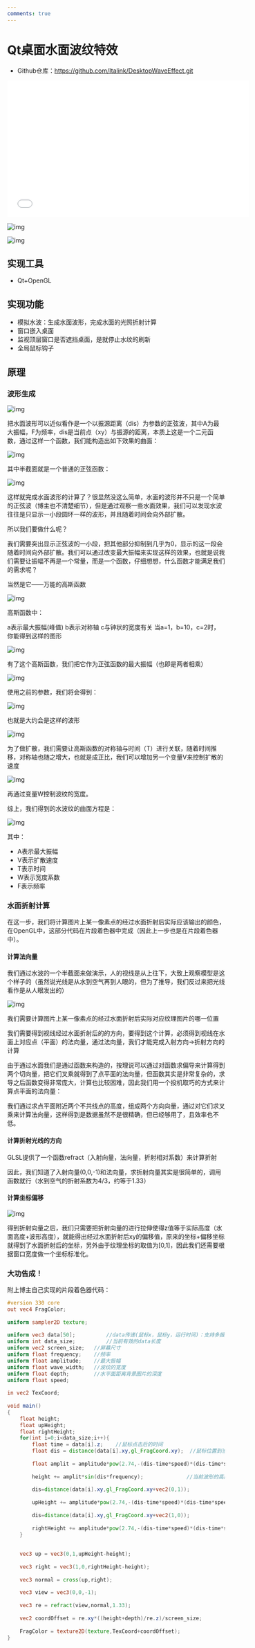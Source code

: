 ```yaml
---
comments: true
---
```


# Qt桌面水面波纹特效

- Github仓库：https://github.com/Italink/DesktopWaveEffect.git

<p style="text-align:center"> 
    <iframe width="560" height="315" src="//player.bilibili.com/player.html?isOutside=true&aid=753422025&bvid=BV1yk4y1B72b&cid=197938359&p=1&autoplay=false" scrolling="no" border="0" frameborder="no" framespacing="0" allowfullscreen="true">		
    </iframe> 
</p>

![img](Resources/6c6942fc23e6d499a06203ccb8e73992.png)

![img](Resources/8289ad0b59540b647ca654aa30e74e5e.png)

## 实现工具

- Qt+OpenGL

## 实现功能
- 模拟水波：生成水面波形，完成水面的光照折射计算
- 窗口嵌入桌面
- 监视顶层窗口是否遮挡桌面，是就停止水纹的刷新
- 全局鼠标钩子

## 原理
### 波形生成

![img](Resources/3341e5ac2f69635732774e4931be900e.png)


把水面波形可以近似看作是一个以振源距离（dis）为参数的正弦波，其中A为最大振幅，F为频率，dis是当前点（xy）与振源的距离，本质上这是一个二元函数，通过这样一个函数，我们能构造出如下效果的曲面：

![img](Resources/586c6e1955cabe0fc4ee063b8a512ff3.png)

其中半截面就是一个普通的正弦函数：

![img](Resources/3c7dc1d9403c5a1a8e4f290f470508a1.png)

这样就完成水面波形的计算了？很显然没这么简单，水面的波形并不只是一个简单的正弦波（博主也不清楚细节），但是通过观察一些水面效果，我们可以发现水波往往是只显示一小段圆环一样的波形，并且随着时间会向外部扩散。

所以我们要做什么呢？

我们需要突出显示正弦波的一小段，把其他部分抑制到几乎为0，显示的这一段会随着时间向外部扩散。我们可以通过改变最大振幅来实现这样的效果，也就是说我们需要让振幅不再是一个常量，而是一个函数，仔细想想，什么函数才能满足我们的需求呢？

当然是它——万能的高斯函数

![img](Resources/03f43d477268d22156de71a9e4cb4852.png)

高斯函数中：

a表示最大振幅(峰值)
b表示对称轴
c与钟状的宽度有关
当a=1，b=10，c=2时，你能得到这样的图形

![img](Resources/467cf1d556f30a9694c0cb3a31b9cbf9.png)

有了这个高斯函数，我们把它作为正弦函数的最大振幅（也即是两者相乘）

![img](Resources/59231a71c5180e6267a135d411c7afe9.png)

使用之前的参数，我们将会得到：

![img](Resources/258d7e8ac6d5b6e82d8c349b0135e8f6.png)

也就是大约会是这样的波形

![img](Resources/ebd7858b760fbf032b0d6c093b153058.png)

为了做扩散，我们需要让高斯函数的对称轴与时间（T）进行关联，随着时间推移，对称轴也随之增大，也就是成正比，我们可以增加另一个变量V来控制扩散的速度

![img](Resources/967df372e35dc944ad44f0594aabf745.png)

再通过变量W控制波纹的宽度。

 综上，我们得到的水波纹的曲面方程是：

![img](Resources/fe7251b6ee301493c7bea2181085d5b1.png)

其中：

- A表示最大振幅
- V表示扩散速度
- T表示时间
- W表示宽度系数
- F表示频率

### 水面折射计算

在这一步，我们将计算图片上某一像素点的经过水面折射后实际应该输出的颜色，在OpenGL中，这部分代码在片段着色器中完成（因此上一步也是在片段着色器中）。

#### 计算法向量
我们通过水波的一个半截面来做演示，人的视线是从上往下，大致上观察模型是这个样子的（虽然说光线是从水到空气再到人眼的，但为了推导，我们反过来把光线看作是从人眼发出的）

![img](Resources/cc5877c23a13299b58a318ab40f6c8c0.png)

我们需要计算图片上某一像素点的经过水面折射后实际对应纹理图片的哪一位置

我们需要得到视线经过水面折射后的的方向，要得到这个计算，必须得到视线在水面上对应点（平面）的法向量，通过法向量，我们才能完成入射方向->折射方向的计算

由于通过水面我们是通过函数来构造的，按理说可以通过对函数求偏导来计算得到两个切向量，把它们叉乘就得到了点平面的法向量，但函数其实是非常复杂的，求导之后函数变得非常庞大，计算也比较困难，因此我们用一个投机取巧的方式来计算点平面的法向量：

我们通过求点平面附近两个不共线点的高度，组成两个方向向量，通过对它们求叉乘来计算法向量，这样得到是数据虽然不是很精确，但已经够用了，且效率也不低。

#### 计算折射光线的方向
GLSL提供了一个函数refract（入射向量，法向量，折射相对系数）来计算折射

因此，我们知道了入射向量(0,0,-1)和法向量，求折射向量其实是很简单的，调用函数就行（水到空气的折射系数为4/3，约等于1.33）

#### 计算坐标偏移

![img](Resources/8dc1957a675635afc54577394646095c.png)

得到折射向量之后，我们只需要把折射向量的进行拉伸使得z值等于实际高度（水面高度+波形高度），就能得出经过水面折射后xy的偏移值，原来的坐标+偏移坐标就得到了水面折射后的坐标，另外由于纹理坐标的取值为[0,1]，因此我们还需要根据窗口宽度做一个坐标标准化。

### 大功告成！
附上博主自己实现的片段着色器代码：

``` glsl
#version 330 core
out vec4 FragColor;
 
uniform sampler2D texture;
 
uniform vec3 data[50];          //data传递(鼠标x，鼠标y，运行时间)：支持多振源
uniform int data_size;          //当前有效的data长度
uniform vec2 screen_size;   //屏幕尺寸
uniform float frequency;    //频率
uniform float amplitude;    //最大振幅
uniform float wave_width;   //波纹的宽度
uniform float depth;        //水平面距离背景图片的深度
uniform float speed;
 
in vec2 TexCoord;
 
void main()
{
    float height;
    float upHeight;
    float rightHeight;
    for(int i=0;i<data_size;i++){
        float time = data[i].z;    //鼠标点击后的时间
        float dis = distance(data[i].xy,gl_FragCoord.xy);  //鼠标位置到当前片段位置的距离
 
        float amplit = amplitude*pow(2.74,-(dis-time*speed)*(dis-time*speed)/2/(wave_width*wave_width))*sin(dis*frequency);      //计算当前片段的振幅：这里利用高斯函数突出显示当前时间所显示的波形
 
        height += amplit*sin(dis*frequency);              //当前波形的高度
 
        dis=distance(data[i].xy,gl_FragCoord.xy+vec2(0,1));
 
        upHeight += amplitude*pow(2.74,-(dis-time*speed)*(dis-time*speed)/2/(wave_width*wave_width))*sin(dis*frequency)*sin(dis*frequency);
 
        dis=distance(data[i].xy,gl_FragCoord.xy+vec2(1,0));
 
        rightHeight += amplitude*pow(2.74,-(dis-time*speed)*(dis-time*speed)/2/(wave_width*wave_width))*sin(dis*frequency)*sin(dis*frequency);
    }
 
 
    vec3 up = vec3(0,1,upHeight-height);
 
    vec3 right = vec3(1,0,rightHeight-height);
 
    vec3 normal = cross(up,right);
 
    vec3 view = vec3(0,0,-1);
 
    vec3 re = refract(view,normal,1.33);
 
    vec2 coordOffset = re.xy*((height+depth)/re.z)/screen_size;
 
    FragColor = texture2D(texture,TexCoord+coordOffset);
}
```

